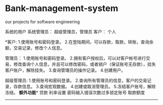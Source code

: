 # Bank-management-system
our projects for software engineering

系统的用户
		系统管理员：
				超级管理员，管理员
		客户：
				个人

*客户:
1.使用账号和密码登录。
2.在登陆期间，可以存款，取款，转账，查询余额，交易记录，修改个人信息。
		
管理员：
1.使用账号和密码登录。
2.拥有客户授权后，可以对客户帐号进行交易，修改查询个人信息，并且可以修改密码，或者销户（保证账号无存款），挂失客户账户，解除挂失。
3.查询管理员的操作记录。
4.创建用户。

超级管理员:
1.使用账号和密码登录。
2.查询所有管理员的信息，客户的交易记录，存款信息。
3.查询宏观数据。
4.创建或取消管理员。
5.冻结客户账号，解除冻结。
********额外功能*********
贷款
利率设置
密码输入错误次数过多锁定账号
取款额度

*************************
